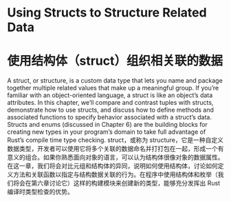 # Using Structs to Structure Related Data
# 使用结构体（struct）组织相关联的数据

A struct, or structure, is a custom data type that lets you name and package together multiple related values that make up a meaningful group. If you’re familiar with an object-oriented language, a struct is like an object’s data attributes. In this chapter, we’ll compare and contrast tuples with structs, demonstrate how to use structs, and discuss how to define methods and associated functions to specify behavior associated with a struct’s data. Structs and enums (discussed in Chapter 6) are the building blocks for creating new types in your program’s domain to take full advantage of Rust’s compile time type checking.
struct，或称为 structure，它是一种自定义数据类型，开发者可以使用它将多个关联的数据命名并打打包在一起，形成一个有意义的组合。如果你熟悉面向对象的语言，可以认为结构体很像对象的数据属性。在这一章，我们将会对比元组和结构体的异同，说明如何使用结构体，讨论如何定义方法和关联函数以指定与结构数据关联的行为。在程序中使用结构体和枚举（我们将会在第六章讨论它）这样的构建模块来创建新的类型，能够充分发挥出 Rust 编译时类型检查的优势。
